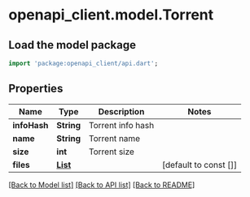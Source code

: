 # openapi_client.model.Torrent

## Load the model package
```dart
import 'package:openapi_client/api.dart';
```

## Properties
Name | Type | Description | Notes
------------ | ------------- | ------------- | -------------
**infoHash** | **String** | Torrent info hash | 
**name** | **String** | Torrent name | 
**size** | **int** | Torrent size | 
**files** | [**List<File>**](File.md) |  | [default to const []]

[[Back to Model list]](../README.md#documentation-for-models) [[Back to API list]](../README.md#documentation-for-api-endpoints) [[Back to README]](../README.md)


